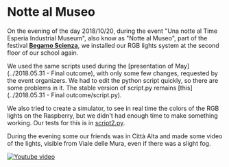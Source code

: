 # Notte al Museo
On the evening of the day 2018/10/20, during the event "Una notte al Time Esperia Industrial Museum", also know as "Notte al Museo", part of the festival **[Begamo Scienza](https://www.bergamoscienza.it/)**, we installed our RGB lights system at the second floor of our school again.

We used the same scripts used during the [presentation of May](../2018.05.31 - Final outcome), with only some few changes, requested by the event organizers. We had to edit the python script quickly, so there are some problems in it. The stable version of script.py remains [this](../2018.05.31 - Final outcome/script.py).

We also tried to create a simulator, to see in real time the colors of the RGB lights on the Raspberry, but we didn't had enough time to make something working. Our tests for this is in [script2.py](script2.py).

During the evening some our friends was in Città Alta and made some video of the lights, visible from Viale delle Mura, even if there was a slight fog.

[![Youtube video](https://img.youtube.com/vi/6DH9gzSgO6w/0.jpg)](https://youtu.be/6DH9gzSgO6w)
